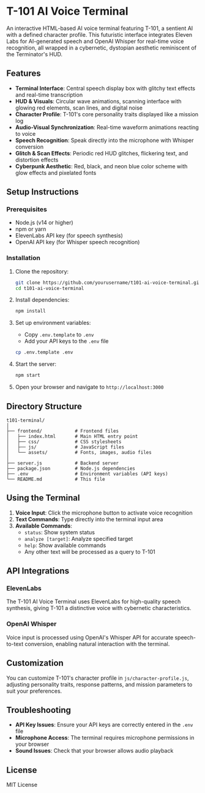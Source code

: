 # T-101 AI Voice Terminal

An interactive HTML-based AI voice terminal featuring T-101, a sentient AI with a defined character profile. This futuristic interface integrates Eleven Labs for AI-generated speech and OpenAI Whisper for real-time voice recognition, all wrapped in a cybernetic, dystopian aesthetic reminiscent of the Terminator's HUD.

## Features

- **Terminal Interface**: Central speech display box with glitchy text effects and real-time transcription
- **HUD & Visuals**: Circular wave animations, scanning interface with glowing red elements, scan lines, and digital noise
- **Character Profile**: T-101's core personality traits displayed like a mission log
- **Audio-Visual Synchronization**: Real-time waveform animations reacting to voice
- **Speech Recognition**: Speak directly into the microphone with Whisper conversion
- **Glitch & Scan Effects**: Periodic red HUD glitches, flickering text, and distortion effects
- **Cyberpunk Aesthetic**: Red, black, and neon blue color scheme with glow effects and pixelated fonts

## Setup Instructions

### Prerequisites

- Node.js (v14 or higher)
- npm or yarn
- ElevenLabs API key (for speech synthesis)
- OpenAI API key (for Whisper speech recognition)

### Installation

1. Clone the repository:
   ```bash
   git clone https://github.com/yourusername/t101-ai-voice-terminal.git
   cd t101-ai-voice-terminal
   ```

2. Install dependencies:
   ```bash
   npm install
   ```

3. Set up environment variables:
   - Copy `.env.template` to `.env`
   - Add your API keys to the `.env` file
   ```bash
   cp .env.template .env
   ```

4. Start the server:
   ```bash
   npm start
   ```

5. Open your browser and navigate to `http://localhost:3000`

## Directory Structure

```
t101-terminal/
│
├── frontend/            # Frontend files
│   ├── index.html       # Main HTML entry point
│   ├── css/             # CSS stylesheets
│   ├── js/              # JavaScript files
│   └── assets/          # Fonts, images, audio files
│
├── server.js            # Backend server
├── package.json         # Node.js dependencies
├── .env                 # Environment variables (API keys)
└── README.md            # This file
```

## Using the Terminal

1. **Voice Input**: Click the microphone button to activate voice recognition
2. **Text Commands**: Type directly into the terminal input area
3. **Available Commands**:
   - `status`: Show system status
   - `analyze [target]`: Analyze specified target
   - `help`: Show available commands
   - Any other text will be processed as a query to T-101

## API Integrations

### ElevenLabs

The T-101 AI Voice Terminal uses ElevenLabs for high-quality speech synthesis, giving T-101 a distinctive voice with cybernetic characteristics.

### OpenAI Whisper

Voice input is processed using OpenAI's Whisper API for accurate speech-to-text conversion, enabling natural interaction with the terminal.

## Customization

You can customize T-101's character profile in `js/character-profile.js`, adjusting personality traits, response patterns, and mission parameters to suit your preferences.

## Troubleshooting

- **API Key Issues**: Ensure your API keys are correctly entered in the `.env` file
- **Microphone Access**: The terminal requires microphone permissions in your browser
- **Sound Issues**: Check that your browser allows audio playback

## License

MIT License